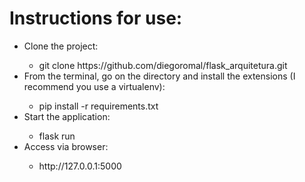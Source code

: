 <h1>Instructions for use:</h1>
<ul>
  <li>Clone the project:</li>
    <ul><li>git clone https://github.com/diegoromal/flask_arquitetura.git</li></ul>
  <li>From the terminal, go on the directory and install the extensions (I recommend you use a virtualenv):</li>
    <ul><li>pip install -r requirements.txt</li></ul>
  <li>Start the application:</li>
    <ul><li>flask run</li></ul>
  <li>Access via browser:</li>
    <ul><li>http://127.0.0.1:5000</li></ul>
</ul>
